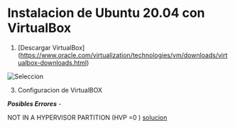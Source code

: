 # Instalacion de Ubuntu 20.04 con VirtualBox

1.  [Descargar VirtualBox] (https://www.oracle.com/virtualization/technologies/vm/downloads/virtualbox-downloads.html)

![Seleccion](./Doc)

3. Configuracion de VirtualBOX


***Posibles Errores*** -

NOT IN A HYPERVISOR PARTITION (HVP =0 ) [solucion](https://www.youtube.com/watch?v=XkLHhqOZmmY&t=5s)
